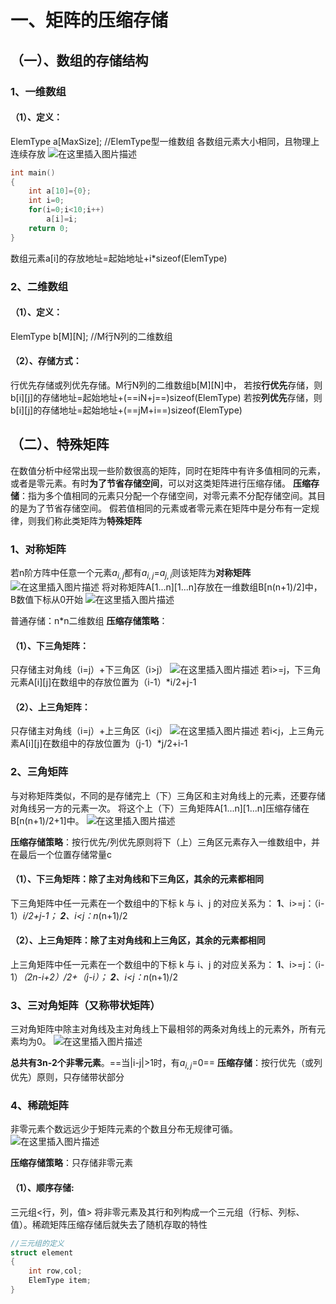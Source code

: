 # 一、矩阵的压缩存储
##  （一）、数组的存储结构
### 1、一维数组
#### （1）、定义：
ElemType a[MaxSize];	//ElemType型一维数组
各数组元素大小相同，且物理上连续存放
![在这里插入图片描述](https://img-blog.csdnimg.cn/37cfe459ca224a8d9ce54731a647871b.png)

```c
int main()
{
	int a[10]={0};
	int i=0;
	for(i=0;i<10;i++)
		a[i]=i;
	return 0;
}
```

数组元素a[i]的存放地址=起始地址+i*sizeof(ElemType)
### 2、二维数组
#### （1）、定义：
ElemType b[M][N];		//M行N列的二维数组
#### （2）、存储方式：
行优先存储或列优先存储。M行N列的二维数组b[M][N]中，
若按**行优先**存储，则b[i][j]的存储地址=起始地址+(==iN+j==)sizeof(ElemType)
若按**列优先**存储，则b[i][j]的存储地址=起始地址+(==jM+i==)sizeof(ElemType)
## （二）、特殊矩阵
在数值分析中经常出现一些阶数很高的矩阵，同时在矩阵中有许多值相同的元素，或者是零元素。有时**为了节省存储空间**，可以对这类矩阵进行压缩存储。
**压缩存储**：指为多个值相同的元素只分配一个存储空间，对零元素不分配存储空间。其目的是为了节省存储空间。
假若值相同的元素或者零元素在矩阵中是分布有一定规律，则我们称此类矩阵为**特殊矩阵**
### 1、对称矩阵
若n阶方阵中任意一个元素$a_{i,j}$都有$a_{i,j}$=$a_{j,i}$则该矩阵为**对称矩阵**
![在这里插入图片描述](https://img-blog.csdnimg.cn/2e2e8cb77b8047e68f7da0975323c885.png)
将对称矩阵A[1...n][1...n]存放在一维数组B[n(n+1)/2]中，B数值下标从0开始
![在这里插入图片描述](https://img-blog.csdnimg.cn/fdf8e40aaf3c4cd1b4d25d3a1daa7ed1.png)

普通存储：n*n二维数组
**压缩存储策略**：
#### （1）、下三角矩阵：
只存储主对角线（i=j）+下三角区（i>j）
![在这里插入图片描述](https://img-blog.csdnimg.cn/e87d1606f39546768da1c9f3e34cd844.png)
若i>=j，下三角元素A[i][j]在数组中的存放位置为（i-1）*i/2+j-1
#### （2）、上三角矩阵：
只存储主对角线（i=j）+上三角区（i<j）
![在这里插入图片描述](https://img-blog.csdnimg.cn/6d68272df01d4a5a813e1c811d712240.png)
若i<j，上三角元素A[i][j]在数组中的存放位置为（j-1）*j/2+i-1
### 2、三角矩阵
与对称矩阵类似，不同的是存储完上（下）三角区和主对角线上的元素，还要存储对角线另一方的元素一次。
将这个上（下）三角矩阵A[1...n][1...n]压缩存储在B[n(n+1)/2+1]中。
![在这里插入图片描述](https://img-blog.csdnimg.cn/fe730600c0cd4aeebee8c25581e59fde.png)

**压缩存储策略**：按行优先/列优先原则将下（上）三角区元素存入一维数组中，并在最后一个位置存储常量c
#### （1）、下三角矩阵：除了主对角线和下三角区，其余的元素都相同
下三角矩阵中任一元素在一个数组中的下标 k 与 i、j 的对应关系为：
**1**、i>=j：（i-1）*i/2+j-1；
**2**、i<j：n*(n+1)/2
#### （2）、上三角矩阵：除了主对角线和上三角区，其余的元素都相同
上三角矩阵中任一元素在一个数组中的下标 k 与 i、j 的对应关系为：
**1**、i>=j：（i-1）*（2n-i+2）/2+（j-i）；
**2**、i<j：n*(n+1)/2
### 3、三对角矩阵（又称带状矩阵）
三对角矩阵中除主对角线及主对角线上下最相邻的两条对角线上的元素外，所有元素均为0。
![在这里插入图片描述](https://img-blog.csdnimg.cn/6f213b7e307b4c7db9f931e014a679bd.png)

**总共有3n-2个非零元素**。==当|i-j|>1时，有$a_{i,j}$=0==
**压缩存储**：按行优先（或列优先）原则，只存储带状部分
### 4、稀疏矩阵
非零元素个数远远少于矩阵元素的个数且分布无规律可循。
![在这里插入图片描述](https://img-blog.csdnimg.cn/ec2291a15fa1419bb75483f008e2ed21.png)

**压缩存储策略**：只存储非零元素
#### （1）、顺序存储:
三元组<行，列，值>
将非零元素及其行和列构成一个三元组（行标、列标、值）。稀疏矩阵压缩存储后就失去了随机存取的特性

```c
//三元组的定义
struct element
{
	int row,col;
	ElemType item;
}
```

